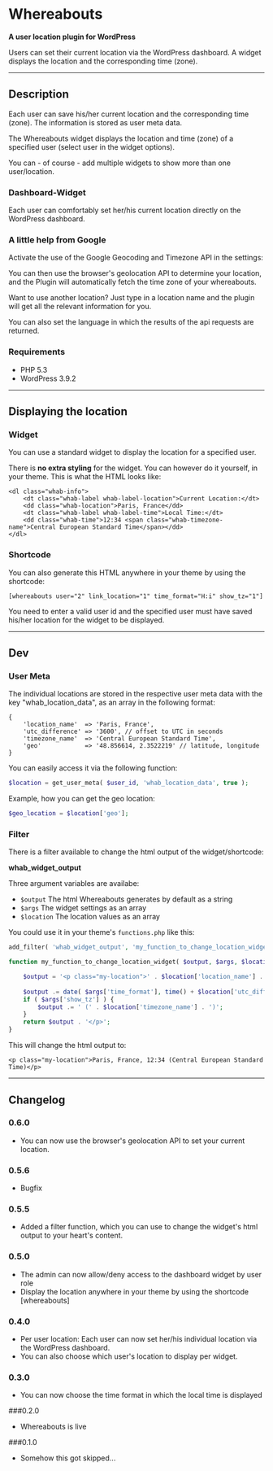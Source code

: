 # Whereabouts

**A user location plugin for WordPress**

Users can set their current location via the WordPress dashboard. A widget displays the location and the corresponding time (zone).

* * *

## Description

Each user can save his/her current location and the corresponding time (zone). The information is stored as user meta data.

The Whereabouts widget displays the location and time (zone) of a specified user (select user in the widget options).

You can - of course - add multiple widgets to show more than one user/location.

### Dashboard-Widget

Each user can comfortably set her/his current location directly on the WordPress dashboard.

### A little help from Google
Activate the use of the Google Geocoding and Timezone API in the settings:

You can then use the browser's geolocation API to determine your location, and the Plugin will automatically fetch the time zone of your whereabouts.

Want to use another location? Just type in a location name and the plugin will get all the relevant information for you.

You can also set the language in which the results of the api requests are returned.

### Requirements
* PHP 5.3
* WordPress 3.9.2

* * *

## Displaying the location

### Widget

You can use a standard widget to display the location for a specified user.

There is **no extra styling** for the widget. You can however do it yourself, in your theme. This is what the HTML looks like:

```
<dl class="whab-info">
    <dt class="whab-label whab-label-location">Current Location:</dt>
    <dd class="whab-location">Paris, France</dd>
    <dt class="whab-label whab-label-time">Local Time:</dt>
    <dd class="whab-time">12:34 <span class="whab-timezone-name">Central European Standard Time</span></dd>
</dl>
```

### Shortcode 

You can also generate this HTML anywhere in your theme by using the shortcode:

`[whereabouts user="2" link_location="1" time_format="H:i" show_tz="1"]`

You need to enter a valid user id and the specified user must have saved his/her location for the widget to be displayed.

* * *

## Dev

### User Meta

The individual locations are stored in the respective user meta data with the key "whab_location_data", as an array in the following format:

```
{
    'location_name'  => 'Paris, France',
    'utc_difference' => '3600', // offset to UTC in seconds
    'timezone_name'  => 'Central European Standard Time',
    'geo'            => '48.856614, 2.3522219' // latitude, longitude
}
``` 
   
You can easily access it via the following function:

```php
$location = get_user_meta( $user_id, 'whab_location_data', true );
```

Example, how you can get the geo location:

```php
$geo_location = $location['geo'];
```

### Filter

There is a filter available to change the html output of the widget/shortcode:

**whab_widget_output**

Three argument variables are availabe:

- ```$output``` The html Whereabouts generates by default as a string
- ```$args``` The widget settings as an array
- ```$location``` The location values as an array

You could use it in your theme's ```functions.php``` like this:

```php
add_filter( 'whab_widget_output', 'my_function_to_change_location_widget', 10, 3 );

function my_function_to_change_location_widget( $output, $args, $location ) {

    $output = '<p class="my-location">' . $location['location_name'] . ', ';
    
    $output .= date( $args['time_format'], time() + $location['utc_difference'] );
    if ( $args['show_tz'] ) {
        $output .= ' (' . $location['timezone_name'] . ')';
    }
    return $output . '</p>';
}
```

This will change the html output to:

```<p class="my-location">Paris, France, 12:34 (Central European Standard Time)</p>```

* * *

## Changelog

### 0.6.0

* You can now use the browser's geolocation API to set your current location.

### 0.5.6

* Bugfix

### 0.5.5

* Added a filter function, which you can use to change the widget's html output to your heart's content.

### 0.5.0

* The admin can now allow/deny access to the dashboard widget by user role
* Display the location anywhere in your theme by using the shortcode [whereabouts]

### 0.4.0
* Per user location: Each user can now set her/his individual location via the WordPress dashboard.
* You can also choose which user's location to display per widget.

### 0.3.0
* You can now choose the time format in which the local time is displayed

###0.2.0
* Whereabouts is live

###0.1.0
* Somehow this got skipped...